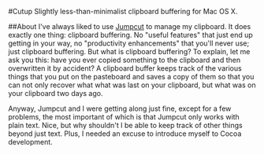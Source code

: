 #Cutup
Slightly less-than-minimalist clipboard buffering for Mac OS X.

##About
I've always liked to use [Jumpcut](http://jumpcut.sourceforge.net/) to manage my clipboard.  It does exactly one thing:  clipboard buffering.  No "useful features" that just end up getting in your way, no "productivity enhancements" that you'll never use; just clipboard buffering.  But what is clipboard buffering?  To explain, let me ask you this:  have you ever copied something to the clipboard and then overwritten it by accident?  A clipboard buffer keeps track of the various things that you put on the pasteboard and saves a copy of them so that you can not only recover what what was last on your clipboard, but what was on your clipboard two days ago.

Anyway, Jumpcut and I were getting along just fine, except for a few problems, the most important of which is that Jumpcut only works with plain text.  Nice, but why shouldn't I be able to keep track of other things beyond just text.  Plus, I needed an excuse to introduce myself to Cocoa development.
